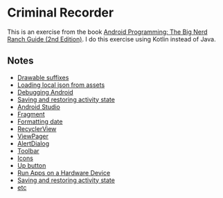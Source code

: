 # Criminal Recorder

This is an exercise from the book [Android Programming: The Big Nerd Ranch Guide (2nd Edition)](https://www.bignerdranch.com/books/android-programming/).
I do this exercise using Kotlin instead of Java.

## Notes
- [Drawable suffixes](https://gist.github.com/mnishiguchi/aa33071795724232c20b395a671f0eb7)
- [Loading local json from assets](https://gist.github.com/mnishiguchi/834b336fb20f85e79010b50b0c088cbc)
- [Debugging Android](https://gist.github.com/mnishiguchi/4b248b8bc29f8dfc6674f4ffcb75c1ba)
- [Saving and restoring activity state](https://gist.github.com/mnishiguchi/202cf7ebc07901a4407b8d51206fcddb)
- [Android Studio](https://gist.github.com/mnishiguchi/58776be507b704653c16aa099604f08c)
- [Fragment](https://gist.github.com/mnishiguchi/5e4bb10a06ca6cefe18b6e0f139f72c6)
- [Formatting date](https://gist.github.com/mnishiguchi/b6680ce6055813071a203b131011eac6)
- [RecyclerView](https://gist.github.com/mnishiguchi/42dfacc7e5abf048a80118d6521d7177)
- [ViewPager](https://gist.github.com/mnishiguchi/a425e5d6d6d7b5a4fb2e769a0a416530)
- [AlertDialog](https://gist.github.com/mnishiguchi/c12bc4520bc06918d37b64579b779975)
- [Toolbar](https://gist.github.com/mnishiguchi/a117cc7554638f741f3b175d25a4654c)
- [Icons](https://gist.github.com/mnishiguchi/fa72ca4515d41c43c0245c079a756ad1)
- [Up button](https://gist.github.com/mnishiguchi/c93c73ad14093747b02351bd4f7562c5)
- [Run Apps on a Hardware Device](https://gist.github.com/mnishiguchi/0c2bfdf1d60f1afaffbd1fc5f9a8f92c)
- [Saving and restoring activity state](https://gist.github.com/mnishiguchi/468036d6498958085f1dfec9f9272d17)
- [etc](https://github.com/mnishiguchi/CriminalIntent2)
